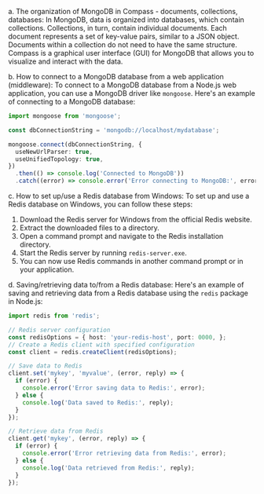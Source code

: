 a. The organization of MongoDB in Compass - documents, collections, databases: In MongoDB, data is organized into databases, which contain collections. Collections, in turn, contain individual documents. Each document represents a set of key-value pairs, similar to a JSON object. Documents within a collection do not need to have the same structure. Compass is a graphical user interface (GUI) for MongoDB that allows you to visualize and interact with the data.

b. How to connect to a MongoDB database from a web application (middleware): To connect to a MongoDB database from a Node.js web application, you can use a MongoDB driver like `mongoose`. Here's an example of connecting to a MongoDB database:
```ts
import mongoose from 'mongoose';

const dbConnectionString = 'mongodb://localhost/mydatabase';

mongoose.connect(dbConnectionString, {
  useNewUrlParser: true,
  useUnifiedTopology: true,
})
  .then(() => console.log('Connected to MongoDB'))
  .catch((error) => console.error('Error connecting to MongoDB:', error));
```

c. How to set up/use a Redis database from Windows: To set up and use a Redis database on Windows, you can follow these steps:

1. Download the Redis server for Windows from the official Redis website.
2. Extract the downloaded files to a directory.
3. Open a command prompt and navigate to the Redis installation directory.
4. Start the Redis server by running `redis-server.exe`.
5. You can now use Redis commands in another command prompt or in your application.

d. Saving/retrieving data to/from a Redis database: Here's an example of saving and retrieving data from a Redis database using the `redis` package in Node.js:
```ts
import redis from 'redis';

// Redis server configuration
const redisOptions = { host: 'your-redis-host', port: 0000, };
// Create a Redis client with specified configuration 
const client = redis.createClient(redisOptions);

// Save data to Redis
client.set('mykey', 'myvalue', (error, reply) => {
  if (error) {
    console.error('Error saving data to Redis:', error);
  } else {
    console.log('Data saved to Redis:', reply);
  }
});

// Retrieve data from Redis
client.get('mykey', (error, reply) => {
  if (error) {
    console.error('Error retrieving data from Redis:', error);
  } else {
    console.log('Data retrieved from Redis:', reply);
  }
});
```

